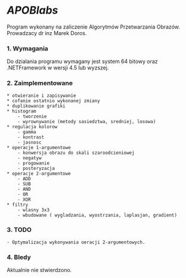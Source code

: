 # **_APOBlabs_**
Program wykonany na zaliczenie Algorytmów Przetwarzania Obrazów. Prowadzacy dr inz Marek Doros.

### 1. Wymagania
Do dzialania programu wymagany jest system 64 bitowy oraz .NETFramework w wersji 4.5 lub wyzszej.

### 2. Zaimplementowane
```
* otwieranie i zapisywanie
* cofanie ostatnio wykonanej zmiany
* duplikowanie grafiki
* histogram
    - tworzenie
    - wyrownywanie (metody sasiedztwa, sredniej, losowa)
* regulacja kolorow
    - gamma
    - kontrast
    - jasnosc
* operacje 1-argumentowe
    - konwersja obrazu do skali szaroodcieniowej
    - negatyw
    - progowanie
    - posteryzacja
* operacje 2-argumentowe
    - ADD
    - SUB
    - AND
    - OR
    - XOR
* filtry
    - wlasny 3x3
    - wbudowane ( wygladzania, wyostrzania, laplasjan, gradient)
```

### 3. TODO
```
- Optymalizacja wykonywania oeracji 2-argumentowych.
```

### 4. Bledy

Aktualnie nie stwierdzono.
